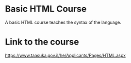 # Basic HTML Course
A basic HTML course teaches the syntax of the language.
# Link to the course
https://www.taasuka.gov.il/he/Applicants/Pages/HTML.aspx

